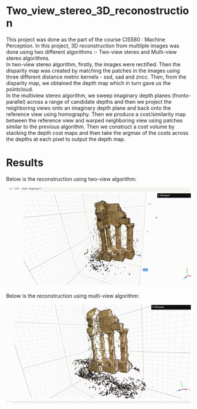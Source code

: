 # Two_view_stereo_3D_reconostruction

This project was done as the part of the course CIS580 : Machine Perception. In this project, 3D reconstruction from multilple images was done using two different algorithms :- Two-view stereo and Multi-view stereo algorithms.
<br>
In two-view stereo algorithm, firstly, the images were rectified. Then the disparity map was created by matching the patches in the images using three different distance metric kernels - ssd, sad and zncc. Then, from the disparity map, we obtained the depth map which in turn gave us the pointcloud.<br>
In the multiview stereo algorithm, we sweep imaginary depth planes (fronto-parallel) across a range of candidate depths and then we project the neighboring views onto an imaginary depth plane and back onto the reference view using homography. Then we produce a cost/similarity map between the reference view and warped neighboring view using patches similar to the previous algorithm. Then we construct a cost volume by stacking the depth  cost maps and then take the argmax of the costs across the depths at each pixel to output the depth map. 

# Results

Below is the reconstruction using two-view algorithm:

<img src="./Results/two_view1.gif">

Below is the reconstruction using multi-view algorithm:

<img src="./Results/plane1.gif">
